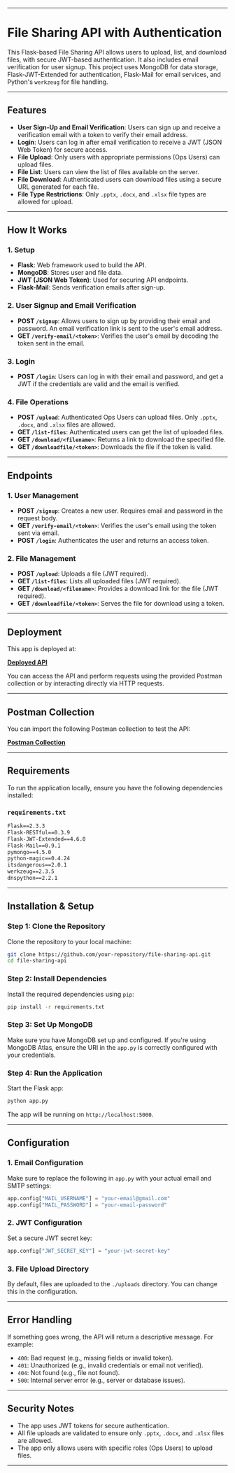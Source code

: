 
---

# File Sharing API with Authentication

This Flask-based File Sharing API allows users to upload, list, and download files, with secure JWT-based authentication. It also includes email verification for user signup. This project uses MongoDB for data storage, Flask-JWT-Extended for authentication, Flask-Mail for email services, and Python's `werkzeug` for file handling.

---

## Features

- **User Sign-Up and Email Verification**: Users can sign up and receive a verification email with a token to verify their email address.
- **Login**: Users can log in after email verification to receive a JWT (JSON Web Token) for secure access.
- **File Upload**: Only users with appropriate permissions (Ops Users) can upload files.
- **File List**: Users can view the list of files available on the server.
- **File Download**: Authenticated users can download files using a secure URL generated for each file.
- **File Type Restrictions**: Only `.pptx`, `.docx`, and `.xlsx` file types are allowed for upload.

---

## How It Works

### 1. **Setup**

- **Flask**: Web framework used to build the API.
- **MongoDB**: Stores user and file data.
- **JWT (JSON Web Token)**: Used for securing API endpoints.
- **Flask-Mail**: Sends verification emails after sign-up.

### 2. **User Signup and Email Verification**
- **POST `/signup`**: Allows users to sign up by providing their email and password. An email verification link is sent to the user's email address.
- **GET `/verify-email/<token>`**: Verifies the user's email by decoding the token sent in the email.

### 3. **Login**
- **POST `/login`**: Users can log in with their email and password, and get a JWT if the credentials are valid and the email is verified.

### 4. **File Operations**
- **POST `/upload`**: Authenticated Ops Users can upload files. Only `.pptx`, `.docx`, and `.xlsx` files are allowed.
- **GET `/list-files`**: Authenticated users can get the list of uploaded files.
- **GET `/download/<filename>`**: Returns a link to download the specified file.
- **GET `/downloadfile/<token>`**: Downloads the file if the token is valid.

---

## Endpoints

### 1. **User Management**
- **POST `/signup`**: Creates a new user. Requires email and password in the request body.
- **GET `/verify-email/<token>`**: Verifies the user's email using the token sent via email.
- **POST `/login`**: Authenticates the user and returns an access token.

### 2. **File Management**
- **POST `/upload`**: Uploads a file (JWT required).
- **GET `/list-files`**: Lists all uploaded files (JWT required).
- **GET `/download/<filename>`**: Provides a download link for the file (JWT required).
- **GET `/downloadfile/<token>`**: Serves the file for download using a token.

---

## Deployment

This app is deployed at:

**[Deployed API](https://ez-works-gmne.onrender.com)**

You can access the API and perform requests using the provided Postman collection or by interacting directly via HTTP requests.

---

## Postman Collection

You can import the following Postman collection to test the API:

**[Postman Collection](https://web.postman.co/workspace/My-Workspace~d1061c07-65cf-4949-82b2-9a2f8e064dd4/collection/31655496-40eb47a3-0dc9-45af-a163-89131a38fcde?action=share&source=copy-link&creator=31655496&active-environment=96b4c8e7-5040-474c-9c58-6304e03eccc7)**  

---

## Requirements

To run the application locally, ensure you have the following dependencies installed:

### `requirements.txt`

```txt
Flask==2.3.3
Flask-RESTful==0.3.9
Flask-JWT-Extended==4.6.0
Flask-Mail==0.9.1
pymongo==4.5.0
python-magic==0.4.24
itsdangerous==2.0.1
werkzeug==2.3.5
dnspython==2.2.1
```

---

## Installation & Setup

### Step 1: Clone the Repository

Clone the repository to your local machine:

```bash
git clone https://github.com/your-repository/file-sharing-api.git
cd file-sharing-api
```

### Step 2: Install Dependencies

Install the required dependencies using `pip`:

```bash
pip install -r requirements.txt
```

### Step 3: Set Up MongoDB

Make sure you have MongoDB set up and configured. If you're using MongoDB Atlas, ensure the URI in the `app.py` is correctly configured with your credentials.

### Step 4: Run the Application

Start the Flask app:

```bash
python app.py
```

The app will be running on `http://localhost:5000`.

---

## Configuration

### 1. **Email Configuration**

Make sure to replace the following in `app.py` with your actual email and SMTP settings:

```python
app.config["MAIL_USERNAME"] = "your-email@gmail.com"
app.config["MAIL_PASSWORD"] = "your-email-password"
```

### 2. **JWT Configuration**

Set a secure JWT secret key:

```python
app.config["JWT_SECRET_KEY"] = "your-jwt-secret-key"
```

### 3. **File Upload Directory**

By default, files are uploaded to the `./uploads` directory. You can change this in the configuration.

---

## Error Handling

If something goes wrong, the API will return a descriptive message. For example:
- `400`: Bad request (e.g., missing fields or invalid token).
- `401`: Unauthorized (e.g., invalid credentials or email not verified).
- `404`: Not found (e.g., file not found).
- `500`: Internal server error (e.g., server or database issues).

---

## Security Notes

- The app uses JWT tokens for secure authentication.
- All file uploads are validated to ensure only `.pptx`, `.docx`, and `.xlsx` files are allowed.
- The app only allows users with specific roles (Ops Users) to upload files.

---
